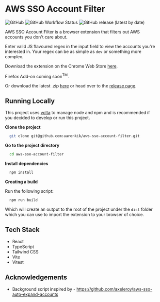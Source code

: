 # AWS SSO Account Filter

![GitHub](https://img.shields.io/github/license/aaronkik/aws-sso-account-filter?style=flat-square)
![GitHub Workflow Status](https://img.shields.io/github/actions/workflow/status/aaronkik/aws-sso-account-filter/main.yml?style=flat-square)
![GitHub release (latest by date)](https://img.shields.io/github/v/release/aaronkik/aws-sso-account-filter?style=flat-square)

AWS SSO Account Filter is a browser extension that filters out AWS accounts you don't care about.

Enter valid JS flavoured regex in the input field to view the accounts you're interested in. Your regex can be as simple as `dev` or something more complex.

Download the extension on the Chrome Web Store [here](https://chrome.google.com/webstore/detail/aws-sso-account-filter/pdcibaphodkbbpoeienpnebpchibohbf).

Firefox Add-on coming soon<sup>TM</sup>.

Or download the latest .zip [here](https://github.com/aaronkik/aws-sso-account-filter/releases/latest) or head over to the [release page](https://github.com/aaronkik/aws-sso-account-filter/releases).

## Running Locally

This project uses [volta](https://volta.sh/) to manage node and npm and is recommended if you decided to develop or run this project.

**Clone the project**

```bash
  git clone git@github.com:aaronkik/aws-sso-account-filter.git
```

**Go to the project directory**

```bash
  cd aws-sso-account-filter
```

**Install dependencies**

```bash
  npm install
```

**Creating a build**

Run the following script:

```bash
  npm run build
```

Which will create an output to the root of the project under the `dist` folder which you can use to import the extension to your browser of choice.

## Tech Stack

- React
- TypeScript
- Tailwind CSS
- Vite
- Vitest

## Acknowledgements

- Background script inspired by - <https://github.com/axeleroy/aws-sso-auto-expand-accounts>
